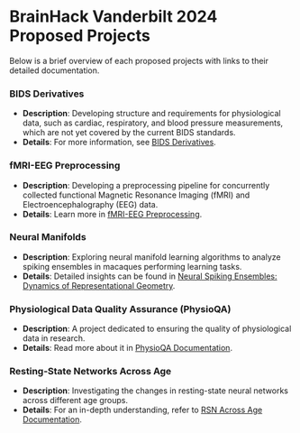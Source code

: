 # BrainHack Vanderbilt 2024 Proposed Projects

Below is a brief overview of each proposed projects with links to their detailed documentation.

### BIDS Derivatives
- **Description**: Developing structure and requirements for physiological data, such as cardiac, respiratory, and blood pressure measurements, which are not yet covered by the current BIDS standards.
- **Details**: For more information, see [BIDS Derivatives](bids_derivatives.md).

### fMRI-EEG Preprocessing
- **Description**: Developing a preprocessing pipeline for concurrently collected functional Magnetic Resonance Imaging (fMRI) and Electroencephalography (EEG) data.
- **Details**: Learn more in [fMRI-EEG Preprocessing](fmri-eeg-preproc.md).

### Neural Manifolds
- **Description**: Exploring neural manifold learning algorithms to analyze spiking ensembles in macaques performing learning tasks. 
- **Details**: Detailed insights can be found in [Neural Spiking Ensembles: Dynamics of Representational Geometry](manifold_tuning.md).

### Physiological Data Quality Assurance (PhysioQA)
- **Description**: A project dedicated to ensuring the quality of physiological data in research.
- **Details**: Read more about it in [PhysioQA Documentation](physioQA.md).

### Resting-State Networks Across Age
- **Description**: Investigating the changes in resting-state neural networks across different age groups.
- **Details**: For an in-depth understanding, refer to [RSN Across Age Documentation](rsn-across-age.md).

